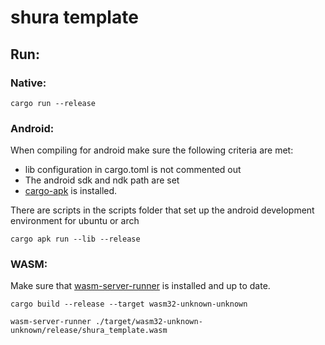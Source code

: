 # shura template

## Run:

### Native:
```
cargo run --release
```

### Android:
When compiling for android make sure the following criteria are met:
- lib configuration in cargo.toml is not commented out
- The android sdk and ndk path are set
- [cargo-apk](https://github.com/rust-mobile/cargo-apk) is installed.

There are scripts in the scripts folder that set up the android development environment for ubuntu or arch
```
cargo apk run --lib --release
```

### WASM:
Make sure that [wasm-server-runner](https://github.com/jakobhellermann/wasm-server-runner) is installed and up to date.

```
cargo build --release --target wasm32-unknown-unknown

wasm-server-runner ./target/wasm32-unknown-unknown/release/shura_template.wasm
```
